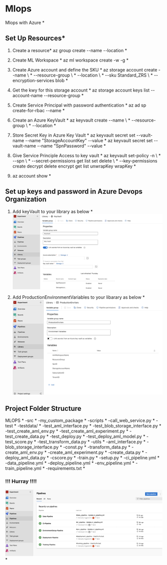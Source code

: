 # Mlops
Mlops with Azure *

## Set Up Resources*
1. Create a resource*
az group create --name <resource-group> --location <location> *

2. Create ML Workspace *
az ml workspace create -w <workspace-name> -g <resource-group> *

3. Create Azure account and define the SKU *
az storage account create --name <storage-account-name> \ *
    --resource-group <resource-group> \ *
    --location <location> \ *
    --sku Standard_ZRS \ *
    --encryption-services blob *

4. Get the kwy for this storage account *
az storage account keys list --account-name <storage-account-name> --resource-group <resource-group> *

5. Create Service Principal with password authentication *
az ad sp create-for-rbac --name <spn-name> *

6. Create an Azure KeyVault *
az keyvault create --name <keyvault-name> \ *
    --resource-group <resource-group> \ *
    --location <location> *

6. Store Secret Key in Azure Key Vault *
az keyvault secret set --vault-name <keyvault-name> --name "StorageAccountKey" --value <storage-account-key> *
az keyvault secret set --vault-name <keyvault-name> --name "SpnPassword" --value <service-principle-password> *

7. Give Service Principle Access to key vault *
az keyvault set-policy -n <keyvault-name> \ *
    --spn <service-principle-app-id> \ *
    --secret-permissions get list set delete \ *
    --key-permissions create decrypt delete encrypt get list unwrapKey wrapKey *

8. az account show *

## Set up keys and password in Azure Devops Organization
1. Add keyVault to your library as below *
![Screenshot](KeyVault.png)

2. Add ProductionEnvironmentVariables to your libarary as below *
![Screenshot](ProductionEnvironmentVars.png)


## Project Folder Structure
MLOPS *
    -src *
        -my_custom_package *
            -scripts *
                -call_web_service.py *
            -test *
                -testdata/ *
                -test_aml_interface.py *
                -test_blob_storage_interface.py *
                -test_create_aml_env.py *
                -test_create_aml_experiment.py *
                -test_create_data.py *
                -test_deploy.py *
                -test_deploy_aml_model.py *
                -test_score.py *
                -test_transform_data.py *
            -utils *
                -aml_interface.py *
                -blob_storage_interface.py *
                -const.py *
                -transform_data.py *
            -create_aml_env.py *
            -create_aml_experiment.py *
            -create_data.py *
            -deploy_aml_data.py *
            -cscore.py *
            -train.py *
        -setup.py *
    -ci_pipeline.yml *
    -data_pipeline.yml *
    -deploy_pipeline.yml *
    -env_pipeline.yml *
    -train_pipeline.yml *
    -requirements.txt *

### !!! Hurray !!!!  
![Screenshot](Pipeline.png) *